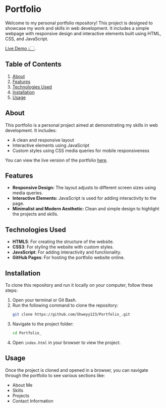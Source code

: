 
# Portfolio

Welcome to my personal portfolio repository! This project is designed to showcase my work and skills in web development. It includes a simple webpage with responsive design and interactive elements built using HTML, CSS, and JavaScript.

[Live Demo 👆🏻](https://shweyy123.github.io/Portfolio_/).
## Table of Contents

1. [About](#about)
2. [Features](#features)
3. [Technologies Used](#technologies-used)
4. [Installation](#installation)
5. [Usage](#usage)


## About

This portfolio is a personal project aimed at demonstrating my skills in web development. It includes:

- A clean and responsive layout
- Interactive elements using JavaScript
- Custom styles using CSS media queries for mobile responsiveness

You can view the live version of the portfolio [here](https://shweyy123.github.io/Portfolio_/).

## Features

- **Responsive Design:** The layout adjusts to different screen sizes using media queries.
- **Interactive Elements:** JavaScript is used for adding interactivity to the page.
- **Minimalist and Modern Aesthetic:** Clean and simple design to highlight the projects and skills.

## Technologies Used

- **HTML5**: For creating the structure of the website.
- **CSS3**: For styling the website with custom styles.
- **JavaScript**: For adding interactivity and functionality.
- **GitHub Pages**: For hosting the portfolio website online.

## Installation

To clone this repository and run it locally on your computer, follow these steps:

1. Open your terminal or Git Bash.
2. Run the following command to clone the repository:
   ```bash
   git clone https://github.com/Shweyy123/Portfolio_.git
   ```
3. Navigate to the project folder:
   ```bash
   cd Portfolio_
   ```
4. Open `index.html` in your browser to view the project.

## Usage

Once the project is cloned and opened in a browser, you can navigate through the portfolio to see various sections like:

- About Me
- Skills
- Projects
- Contact Information

